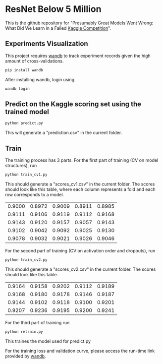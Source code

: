 # ResNet Below 5 Million

This is the github repository for "Presumably Great Models Went Wrong: What Did We Learn in a Failed 
[Kaggle Competition](https://www.kaggle.com/competitions/deep-learning-spring-2025-project-1)". 

## Experiments Visualization

This project requires [wandb](https://github.com/wandb/wandb) to track experiment records 
given the high amount of cross-validations. 

```bash
pip install wandb
```

After installing wandb, login using

```bash
wandb login
```

## Predict on the Kaggle scoring set using the trained model

```bash
python predict.py
```
This will generate a "prediction.csv" in the current folder.

## Train

The training process has 3 parts.
For the first part of training (CV on model structures), run

```bash
python train_cv1.py
```

This should generate a "scores_cv1.csv" in the current folder. The scores should look like this table, where each column represents a fold and each row corresponds to a model.

|  |  |  |  |  |
|----------|----------|----------|----------|----------|
| 0.9000 | 0.8972 | 0.9009 | 0.8911 | 0.8985 |
| 0.9111 | 0.9106 | 0.9119 | 0.9112 | 0.9168 |
| 0.9143 | 0.9120 | 0.9157 | 0.9057 | 0.9143 |
| 0.9102 | 0.9042 | 0.9092 | 0.9025 | 0.9130 |
| 0.9078 | 0.9032 | 0.9021 | 0.9026 | 0.9046 |

For the second part of training (CV on activation order and dropouts), run

```bash
python train_cv2.py
```
This should generate a "scores_cv2.csv" in the current folder. The scores should look like this table.

|          |          |          |          |          |
|----------|----------|----------|----------|----------|
| 0.9164   | 0.9158   | 0.9202   | 0.9112   | 0.9189   |
| 0.9168   | 0.9180   | 0.9178   | 0.9146   | 0.9187   |
| 0.9144   | 0.9102   | 0.9118   | 0.9100   | 0.9201   |
| 0.9207   | 0.9236   | 0.9195   | 0.9200   | 0.9241   |

For the third part of training run
```bash
python retrain.py
```
This traines the model used for predict.py

For the training loss and validation curve, please access the run-time link provided by [wandb](https://github.com/wandb/wandb).